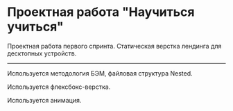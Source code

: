 # Проектная работа "Научиться учиться"

Проектная работа первого спринта. Статическая верстка лендинга для десктопных устройств.
- - -
Используется методология БЭМ, файловая структура Nested.

Используется флексбокс-верстка.

Используется анимация.
